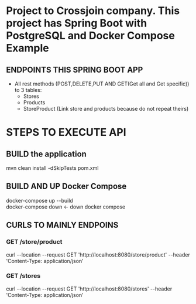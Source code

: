# Project to Crossjoin company. This project has Spring Boot with PostgreSQL and Docker Compose Example

## ENDPOINTS THIS SPRING BOOT APP
- All rest methods (POST,DELETE,PUT AND GET(Get all and Get specific)) to 3 tables:
  - Stores
  - Products
  - StoreProduct (Link store and products because do not repeat theirs)

# STEPS TO EXECUTE API 

## BUILD the application
mvn clean install -dSkipTests pom.xml

## BUILD AND UP Docker Compose
docker-compose up --build   
docker-compose down <- down docker compose

## CURLS TO MAINLY ENDPOINS

### GET /store/product
curl --location --request GET 'http://localhost:8080/store/product' --header 'Content-Type: application/json'

### GET /stores
curl --location --request GET 'http://localhost:8080/stores' --header 'Content-Type: application/json'